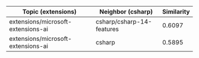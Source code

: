 | Topic (extensions) | Neighbor (csharp) | Similarity |
|-------------|-------------------|------------|
| extensions/microsoft-extensions-ai | csharp/csharp-14-features | 0.6097 |
| extensions/microsoft-extensions-ai | csharp | 0.5895 |
